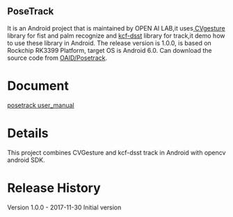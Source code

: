 ## PoseTrack 
It is an Android project that is maintained by OPEN AI LAB,it uses[ CVgesture](https://github.com/OAID/CVGesture) library for fist and palm recognize and [kcf-dsst](https://github.com/OAID/TrackerDSST) library for track,it demo how to use these library in Android. The release version is 1.0.0, is based on Rockchip RK3399 Platform, target OS is Android 6.0. Can download the source code from [OAID/Posetrack](https://github.com/OAID/AndroidCVDemo).

# Document
 [posetrack user_manual](https://github.com/OAID/AndroidCVDemo/blob/master/posetrack%20user_manual.pdf)
 
#  Details
 This project combines CVGesture  and kcf-dsst track in Android with opencv android SDK.
 
# Release History
  
Version 1.0.0 - 2017-11-30
Initial version 
